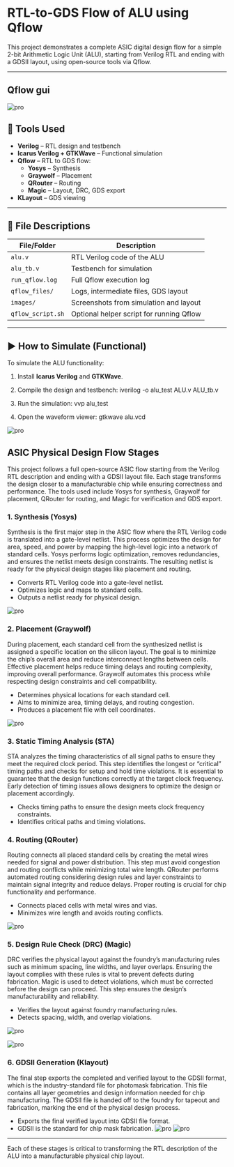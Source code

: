 # RTL-to-GDS Flow of ALU using Qflow

This project demonstrates a complete ASIC digital design flow for a simple 2-bit Arithmetic Logic Unit (ALU), starting from Verilog RTL and ending with a GDSII layout, using open-source tools via Qflow.

---
## Qflow gui

![pro](https://github.com/JagadeeshAJK/RTL-to-GDS-Flow-of-ALU-using-Qflow/blob/main/qflow_gui.png)

## 🔧 Tools Used

- **Verilog** – RTL design and testbench
- **Icarus Verilog + GTKWave** – Functional simulation
- **Qflow** – RTL to GDS flow:
  - **Yosys** – Synthesis
  - **Graywolf** – Placement
  - **QRouter** – Routing
  - **Magic** – Layout, DRC, GDS export
- **KLayout** – GDS viewing

---


## 📂 File Descriptions

| File/Folder        | Description                                |
|--------------------|--------------------------------------------|
| `alu.v`            | RTL Verilog code of the ALU                |
| `alu_tb.v`         | Testbench for simulation                   |
| `run_qflow.log`    | Full Qflow execution log                   |
| `qflow_files/`     | Logs, intermediate files, GDS layout       |
| `images/`          | Screenshots from simulation and layout     |
| `qflow_script.sh`  | Optional helper script for running Qflow   |

---

## ▶️ How to Simulate (Functional)

To simulate the ALU functionality:

1. Install **Icarus Verilog** and **GTKWave**.

2. Compile the design and testbench:
   iverilog -o alu_test ALU.v ALU_tb.v
   
3. Run the simulation:
   vvp alu_test
4. Open the waveform viewer:
   gtkwave alu.vcd

![pro](https://github.com/JagadeeshAJK/RTL-to-GDS-Flow-of-ALU-using-Qflow/blob/main/Simulation%20using%20GTKWAVE.png)



## ASIC Physical Design Flow Stages

This project follows a full open-source ASIC flow starting from the Verilog RTL description and ending with a GDSII layout file. Each stage transforms the design closer to a manufacturable chip while ensuring correctness and performance. The tools used include Yosys for synthesis, Graywolf for placement, QRouter for routing, and Magic for verification and GDS export.

### 1. Synthesis (Yosys)
  Synthesis is the first major step in the ASIC flow where the RTL Verilog code is translated into a gate-level netlist. This process optimizes the design for area, speed, and power by mapping the high-level logic into a network of standard cells. Yosys performs logic optimization, removes redundancies, and ensures the netlist meets design constraints. The resulting netlist is ready for the physical design stages like placement and routing.
- Converts RTL Verilog code into a gate-level netlist.
- Optimizes logic and maps to standard cells.
- Outputs a netlist ready for physical design.

 ![pro](https://github.com/JagadeeshAJK/RTL-to-GDS-Flow-of-ALU-using-Qflow/blob/main/ALU%20synthesis%20using%20YOSYS.png)

### 2. Placement (Graywolf)
  During placement, each standard cell from the synthesized netlist is assigned a specific location on the silicon layout. The goal is to minimize the chip’s overall area and reduce interconnect lengths between cells. Effective placement helps reduce timing delays and routing complexity, improving overall performance. Graywolf automates this process while respecting design constraints and cell compatibility.
- Determines physical locations for each standard cell.
- Aims to minimize area, timing delays, and routing congestion.
- Produces a placement file with cell coordinates.

![pro](https://github.com/JagadeeshAJK/RTL-to-GDS-Flow-of-ALU-using-Qflow/blob/main/Placement.png)

### 3. Static Timing Analysis (STA)
  STA analyzes the timing characteristics of all signal paths to ensure they meet the required clock period. This step identifies the longest or “critical” timing paths and checks for setup and hold time violations. It is essential to guarantee that the design functions correctly at the target clock frequency. Early detection of timing issues allows designers to optimize the design or placement accordingly.
- Checks timing paths to ensure the design meets clock frequency constraints.
- Identifies critical paths and timing violations.

### 4. Routing (QRouter)
  Routing connects all placed standard cells by creating the metal wires needed for signal and power distribution. This step must avoid congestion and routing conflicts while minimizing total wire length. QRouter performs automated routing considering design rules and layer constraints to maintain signal integrity and reduce delays. Proper routing is crucial for chip functionality and performance.
- Connects placed cells with metal wires and vias.
- Minimizes wire length and avoids routing conflicts.

![pro](https://github.com/JagadeeshAJK/RTL-to-GDS-Flow-of-ALU-using-Qflow/blob/main/Routing.png)

### 5. Design Rule Check (DRC) (Magic)
  DRC verifies the physical layout against the foundry’s manufacturing rules such as minimum spacing, line widths, and layer overlaps. Ensuring the layout complies with these rules is vital to prevent defects during fabrication. Magic is used to detect violations, which must be corrected before the design can proceed. This step ensures the design’s manufacturability and reliability.
- Verifies the layout against foundry manufacturing rules.
- Detects spacing, width, and overlap violations.

![pro](https://github.com/JagadeeshAJK/RTL-to-GDS-Flow-of-ALU-using-Qflow/blob/main/magic.png)

![pro](https://github.com/JagadeeshAJK/RTL-to-GDS-Flow-of-ALU-using-Qflow/blob/main/cells%20in%20magic.png)
### 6. GDSII Generation (Klayout)
  The final step exports the completed and verified layout to the GDSII format, which is the industry-standard file for photomask fabrication. This file contains all layer geometries and design information needed for chip manufacturing. The GDSII file is handed off to the foundry for tapeout and fabrication, marking the end of the physical design process.
- Exports the final verified layout into GDSII file format.
- GDSII is the standard for chip mask fabrication.
![pro](https://github.com/JagadeeshAJK/RTL-to-GDS-Flow-of-ALU-using-Qflow/blob/main/klayout%20view%20of%20ALU.png)
![pro](https://github.com/JagadeeshAJK/RTL-to-GDS-Flow-of-ALU-using-Qflow/blob/main/Klayout%20cells.png)
---

Each of these stages is critical to transforming the RTL description of the ALU into a manufacturable physical chip layout.
